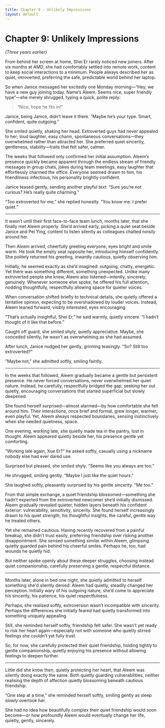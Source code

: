 ```yaml
---
title: Chapter 9 - Unlikely Impressions
layout: default
---
```


# **Chapter 9: Unlikely Impressions**

*(Three years earlier)*

From behind her screen at home, Shei Er rarely noticed new joiners. After six months at AMD, she had comfortably settled into remote work, content to keep social interactions to a minimum. People always described her as quiet, introverted, preferring the safe, predictable world behind her laptop.

So when Janice messaged her excitedly one Monday morning—“Hey, we have a new guy joining today. Name’s Aleem. Seems nice, super friendly type”—she merely shrugged, typing a quick, polite reply:

> “Nice, hope he fits in!”

Janice, being Janice, didn’t leave it there. “Maybe he’s your type. Smart, confident, quite outgoing.”

She smiled quietly, shaking her head. Extroverted guys had never appealed to her; loud laughter, easy charm, spontaneous conversations—they overwhelmed rather than attracted her. She preferred quiet sincerity, gentleness, stability—traits that felt safer, calmer.

The weeks that followed only confirmed her initial assumption. Aleem’s presence quickly became apparent through the endless stream of friendly messages in group chats, jokes during team meetings, easy laughter that effortlessly charmed the office. Everyone seemed drawn to him, his friendliness infectious, his personality brightly confident.

Janice teased gently, sending another playful text: “Sure you’re not curious? He’s really quite charming.”

“Too extroverted for me,” she replied honestly. “You know me. I prefer quiet.”

---

It wasn’t until their first face-to-face team lunch, months later, that she finally met Aleem properly. She’d arrived early, picking a quiet seat beside Janice and Pei Ying, content to listen silently as colleagues chatted noisily around her.

Then Aleem arrived, cheerfully greeting everyone, eyes bright and smile warm. He took the empty seat opposite her, introducing himself confidently. She politely returned his greeting, inwardly cautious, quietly observing him.

Initially, he seemed exactly as she’d imagined: outgoing, chatty, energetic. Yet there was something different, something unexpected. Unlike many extroverted people she knew, Aleem also listened—intently, sincerely, genuinely. Whenever someone else spoke, he offered his full attention, nodding thoughtfully, respectfully allowing space for quieter voices.

When conversation shifted briefly to technical details, she quietly offered a tentative opinion, expecting to be overshadowed by louder voices. Instead, Aleem leaned forward, visibly interested, eyes encouraging.

“That’s actually insightful, Shei Er,” he said warmly, quietly sincere. “I hadn’t thought of it like that before.”

Caught off guard, she smiled shyly, quietly appreciative. Maybe, she conceded silently, he wasn’t as overwhelming as she had assumed.

After lunch, Janice nudged her gently, grinning teasingly. “So? Still too extroverted?”

“Maybe not,” she admitted softly, smiling faintly.

---

In the weeks that followed, Aleem gradually became a gentle but persistent presence. He never forced conversations, never overwhelmed her quiet nature. Instead, he carefully, respectfully bridged the gap, seeking her out quietly, encouraging conversations that started superficial but slowly deepened.

She found herself surprised—almost alarmed—by how comfortable she felt around him. Their interactions, once brief and formal, grew longer, warmer, even playful. Yet, Aleem always respected boundaries, sensing instinctively when she needed quietness, space.

One evening, working late, she quietly made tea in the pantry, lost in thought. Aleem appeared quietly beside her, his presence gentle yet comforting.

“Working late again, Xue Er?” he asked softly, casually using a nickname nobody else had ever dared use.

Surprised but pleased, she smiled shyly. “Seems like you always are too.”

He shrugged, smiling gently. “Maybe I just like the quiet hours.”

She laughed softly, pleasantly surprised by his gentle sincerity. “Me too.”

From that simple exchange, a quiet friendship blossomed—something she hadn’t expected from the extroverted newcomer she’d initially dismissed. Aleem gradually revealed quieter, hidden layers beneath his confident exterior: vulnerability, sensitivity, sincerity. She found herself increasingly drawn to his quiet strength, his thoughtful insights, the careful, gentle way he treated others.

Yet she remained cautious. Having recently recovered from a painful breakup, she didn’t trust easily, preferring friendship over risking another disappointment. She sensed something similar within Aleem, glimpsing quietly guarded pain behind his cheerful smiles. Perhaps he, too, had wounds he quietly hid.

But neither spoke openly about these deeper struggles, choosing instead quiet companionship, carefully preserving a gentle, respectful distance.

---

Months later, alone in bed one night, she quietly admitted to herself something she'd silently denied: Aleem had quietly, steadily changed her perception. Initially wary of his outgoing nature, she’d come to appreciate his sincerity, his patience, his quiet respectfulness.

Perhaps, she realised softly, extroversion wasn’t incompatible with sincerity. Perhaps the differences she initially feared had quietly transformed into something uniquely appealing.

Still, she reminded herself softly, friendship felt safer. She wasn’t yet ready to risk her heart again—especially not with someone who quietly stirred feelings she couldn’t yet fully trust.

So, for now, she carefully protected their quiet friendship, holding tightly to gentle companionship, quietly enjoying his presence without allowing feelings to deepen further.

---

Little did she know then, quietly protecting her heart, that Aleem was silently doing exactly the same. Both quietly guarding vulnerabilities, neither realising the depth of affection quietly blossoming beneath cautious friendship.

“One step at a time,” she reminded herself softly, smiling gently as sleep slowly overtook her.

She had no idea how beautifully complex their quiet friendship would soon become—or how profoundly Aleem would eventually change her life, quietly, gently, sincerely.